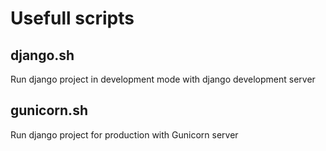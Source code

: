 # Usefull scripts

## django.sh
Run django project in development mode with django development server

## gunicorn.sh
Run django project for production with Gunicorn server
